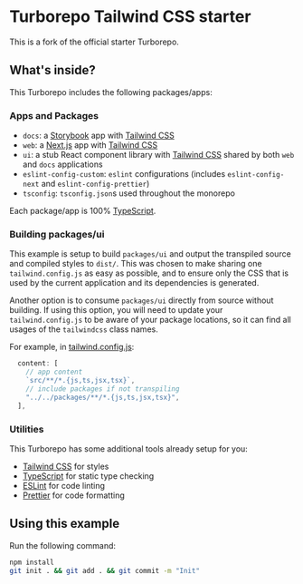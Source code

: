 # Turborepo Tailwind CSS starter

This is a fork of the official starter Turborepo.

## What's inside?

This Turborepo includes the following packages/apps:

### Apps and Packages

-   `docs`: a [Storybook](https://storybook.js.org/) app with [Tailwind CSS](https://tailwindcss.com/)
-   `web`: a [Next.js](https://nextjs.org/) app with [Tailwind CSS](https://tailwindcss.com/)
-   `ui`: a stub React component library with [Tailwind CSS](https://tailwindcss.com/) shared by both `web` and `docs` applications
-   `eslint-config-custom`: `eslint` configurations (includes `eslint-config-next` and `eslint-config-prettier`)
-   `tsconfig`: `tsconfig.json`s used throughout the monorepo

Each package/app is 100% [TypeScript](https://www.typescriptlang.org/).

### Building packages/ui

This example is setup to build `packages/ui` and output the transpiled source and compiled styles to `dist/`. This was chosen to make sharing one `tailwind.config.js` as easy as possible, and to ensure only the CSS that is used by the current application and its dependencies is generated.

Another option is to consume `packages/ui` directly from source without building. If using this option, you will need to update your `tailwind.config.js` to be aware of your package locations, so it can find all usages of the `tailwindcss` class names.

For example, in [tailwind.config.js](packages/tailwind-config/tailwind.config.js):

```js
  content: [
    // app content
    `src/**/*.{js,ts,jsx,tsx}`,
    // include packages if not transpiling
    "../../packages/**/*.{js,ts,jsx,tsx}",
  ],
```

### Utilities

This Turborepo has some additional tools already setup for you:

-   [Tailwind CSS](https://tailwindcss.com/) for styles
-   [TypeScript](https://www.typescriptlang.org/) for static type checking
-   [ESLint](https://eslint.org/) for code linting
-   [Prettier](https://prettier.io) for code formatting

## Using this example

Run the following command:

```sh
npm install
git init . && git add . && git commit -m "Init"
```
